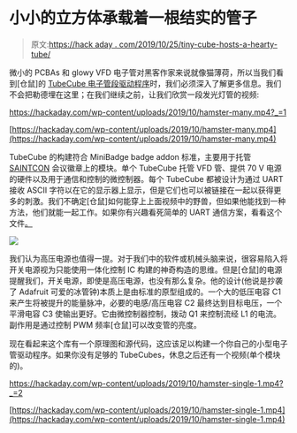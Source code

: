 # 小小的立方体承载着一根结实的管子

> 原文:[https://hack aday . com/2019/10/25/tiny-cube-hosts-a-hearty-tube/](https://hackaday.com/2019/10/25/tiny-cube-hosts-a-hearty-tube/)

微小的 PCBAs 和 glowy VFD 电子管对黑客作家来说就像猫薄荷，所以当我们看到[仓鼠]的 [TubeCube 电子管段驱动程序](https://github.com/hamster/TubeCube)时，我们必须深入了解更多信息。我们不会把勒德埋在这里；在我们继续之前，让我们欣赏一段发光灯管的视频:

 <https://hackaday.com/wp-content/uploads/2019/10/hamster-many.mp4?_=1>

[https://hackaday.com/wp-content/uploads/2019/10/hamster-many.mp4](https://hackaday.com/wp-content/uploads/2019/10/hamster-many.mp4)

TubeCube 的构建符合 MiniBadge badge addon 标准，主要用于托管 [SAINTCON](https://www.saintcon.org/) 会议徽章上的模块。单个 TubeCube 托管 VFD 管、提供 70 V 电源的硬件以及用于通信和控制的微控制器。每个 TubeCube 都被设计为通过 UART 接收 ASCII 字符以在它的显示器上显示，但是它们也可以被链接在一起以获得更多的刺激。我们不确定[仓鼠]如何能穿上上面视频中的野兽，但如果他能找到一种方法，他们就能一起工作。如果你有兴趣看死简单的 UART 通信方案，看看这个文件[。](https://github.com/hamster/TubeCube/blob/master/Software/TubeCube/TubeCube/main.c#L162)

![](../Images/88e02a4d9d3dc560e25d5a6b4bc82dfa.png)

我们认为高压电源也值得一提。对于我们中的软件或机械头脑来说，很容易陷入将开关电源视为只能使用一体化控制 IC 构建的神奇构造的思维。但是[仓鼠]的电源提醒我们，开关电源，即使是高压电源，也没有那么复杂。他的设计(他说是抄袭了 Adafruit 可爱的冰管钟)本质上是由标准的原型组成的。一个大的低压电容 C1 来产生将被提升的能量脉冲，必要的电感/高压电容 C2 最终达到目标电压，一个平滑电容 C3 使输出更好。它由微控制器控制，拨动 Q1 来控制流经 L1 的电流。副作用是通过控制 PWM 频率[仓鼠]可以改变管的亮度。

现在看起来这个库有一个原理图和源代码，这应该足以构建一个你自己的小型电子管驱动程序。如果你没有足够的 TubeCubes，休息之后还有一个视频(单个模块的)。

 <https://hackaday.com/wp-content/uploads/2019/10/hamster-single-1.mp4?_=2>

[https://hackaday.com/wp-content/uploads/2019/10/hamster-single-1.mp4](https://hackaday.com/wp-content/uploads/2019/10/hamster-single-1.mp4)